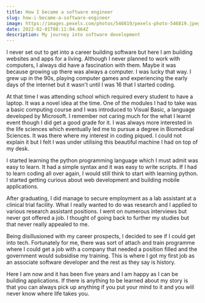 ```yaml
---
title: How I became a software engineer
slug: how-i-became-a-software-engineer
image: https://images.pexels.com/photos/546819/pexels-photo-546819.jpeg?auto=compress&cs=tinysrgb&dpr=2&h=650&w=940
date: 2022-02-01T08:11:04.664Z
description: My journey into software development
---
```

I never set out to get into a career building software but here I am building websites and apps for a living. Although I never planned to work with computers, I always did have a fascination with them. Maybe it was because growing up there was always a computer. I was lucky that way. I grew up in the 90s, playing computer games and experiencing the early days of the internet but it wasn't until I was 16 that I started coding.

At that time I was attending school which required every student to have a laptop. It was a novel idea at the time. One of the modules I had to take was a basic computing course and I was introduced to Visual Basic, a language developed by Microsoft. I remember not caring much for the what I learnt event though I did get a good grade for it. I was always more interested in the life sciences which eventually led me to pursue a degree in Biomedical Sciences. It was there where my interest in coding piqued. I could not explain it but I felt I was under utilising this beautiful machine I had on top of my desk.

I started learning the python programming language which I must admit was easy to learn. It had a simple syntax and it was easy to write scripts. If I had to learn coding all over again, I would still think to start with learning python. I started getting curious about web development and building mobile applications.

After graduating, I did manage to secure employment as a lab assistant at a clinical trial facility. What I really wanted to do was research and I applied to various research assistant positions. I went on numerous interviews but never got offered a job. I thought of going back to further my studies but that never really appealed to me. 

Being disillusioned with my career prospects, I decided to see if I could get into tech. Fortunately for me, there was sort of attach and train programme where I could get a job with a company that needed a position filled and the government would subsidise my training. This is where I got my first job as an associate software developer and the rest as they say is history.

Here I am now and it has been five years and I am happy as I can be building applications. If there is anything to be learned about my story is that you can always pick up anything if you put your mind to it and you will never know where life takes you.